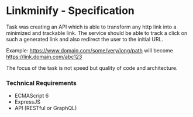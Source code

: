 # Linkminify - Specification

Task was creating an API which is able to transform any http link into a minimized and trackable link. 
The service should be able to track a click on such a generated link and also redirect the user to the initial URL.

Example: https://www.domain.com/some/very/long/path will become https://link.domain.com/abc123

The focus of the task is not speed but quality of code and architecture. 

### Technical Requirements

- ECMAScript 6
- ExpressJS
- API (RESTful or GraphQL)
